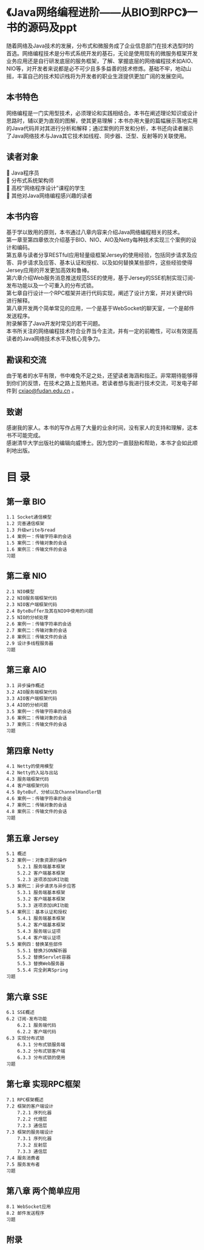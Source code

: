 # 《Java网络编程进阶——从BIO到RPC》一书的源码及ppt
随着网络及Java技术的发展，分布式和微服务成了企业信息部门在技术选型时的首选。网络编程技术是分布式系统开发的基石，无论是使用现有的微服务框架开发业务应用还是自行研发底层的服务框架，了解、掌握底层的网络编程技术如AIO、NIO等，对开发者来说都是必不可少且多多益善的技术修炼。基础不牢，地动山摇，丰富自己的技术知识栈将为开发者的职业生涯提供更加广阔的发展空间。
## 本书特色
网络编程是一门实用型技术，必须理论和实践相结合。本书在阐述理论知识或设计思路时，辅以更为直观的图解，使其更易理解；本书亦用大量的篇幅展示落地实用的Java代码并对其进行分析和解释；通过案例的开发和分析，本书还向读者展示了Java网络技术与Java其它技术如线程、同步器、泛型、反射等的关联使用。
## 读者对象
  	Java程序员  
  	分布式系统架构师  
  	高校“网络程序设计”课程的学生  
  	其他对Java网络编程感兴趣的读者  
## 本书内容
基于学以致用的原则，本书通过八章内容来介绍Java网络编程相关的技术。  
第一章至第四章依次介绍基于BIO、NIO、AIO及Netty每种技术实现三个案例的设计和编码。  
第五章与读者分享RESTful应用轻量级框架Jersey的使用经验，包括同步请求及应答、异步请求及应答、基本认证和授权、以及如何替换某些部件，这些经验使得Jersey应用的开发更加高效和鲁棒。  
第六章介绍Web服务消息推送规范SSE的使用，基于Jersey的SSE机制实现订阅-发布功能以及一个可重入的分布式锁。  
第七章自行设计一个RPC框架并进行代码实现，阐述了设计方案，并对关键代码进行解释。  
第八章开发两个简单常见的应用，一个是基于WebSocket的聊天室，一个是邮件发送程序。  
附录解答了Java开发时常见的若干问题。  
本书所关注的网络编程技术符合业界当今主流，并有一定的前瞻性，可以有效提高读者的Java网络技术水平及核心竞争力。
## 勘误和交流
由于笔者的水平有限，书中难免不足之处，还望读者海涵和指正。非常期待能够得到你们的反馈，在技术之路上互勉共进。若读者想与我进行技术交流，可发电子邮件到 cxiao@fudan.edu.cn 。  
## 致谢
感谢我的家人。本书的写作占用了大量的业余时间，没有家人的支持和理解，这本书不可能完成。  
感谢清华大学出版社的编辑向威博士。因为您的一直鼓励和帮助，本书才会如此顺利地出版。

# 目 录

## 第一章 BIO	
    1.1 Socket通信模型  	
    1.2 完善通信框架  	
    1.3 升级write与read	
    1.4 案例一：传输字符串的会话	
    1.5 案例二：传输对象的会话	
    1.6 案例三：传输文件的会话	
    习题	
## 第二章 NIO	
    2.1 NIO模型	
    2.2 NIO服务端框架代码	
    2.3 NIO客户端框架代码	
    2.4 ByteBuffer及其在NIO中使用的问题	
    2.5 NIO的分帧处理	
    2.6 案例一：传输字符串的会话	
    2.7 案例二：传输对象的会话	
    2.8 案例三：传输文件的会话	
    2.9 设计多线程服务器	
    习题	
## 第三章 AIO	
    3.1 异步操作概述	
    3.2 AIO服务端框架代码	
    3.3 AIO客户端框架代码	
    3.4 AIO的分帧问题	
    3.5 案例一：传输字符串的会话	
    3.6 案例二：传输对象的会话	
    3.7 案例三：传输文件的会话	
    习题	
## 第四章 Netty	
    4.1 Netty的使用模型	
    4.2 Netty的入站与出站	
    4.3 服务端框架代码	
    4.4 客户端框架代码	
    4.5 ByteBuf、分帧以及ChannelHandler链	
    4.6 案例一：传输字符串的会话	
    4.7 案例二：传输对象的会话	
    4.8 案例三：传输文件的会话	
    习题	
## 第五章 Jersey	
    5.1 概述	
    5.2 案例一：对象资源的操作	
        5.2.1 服务端基本框架	
        5.2.2 客户端基本框架	
        5.2.3 逐项添加URI功能	
    5.3 案例二：异步请求与异步应答	
        5.3.1 服务端基本框架	
        5.3.2 客户端基本框架	
        5.3.3 逐项添加URI功能	
    5.4 案例三：基本认证和授权	
        5.4.1 服务端基本框架	
        5.4.2 客户端基本框架	
        5.4.3 服务端认证项	
        5.4.4 客户端认证项	
    5.5 案例四：替换某些部件	
        5.5.1 替换JSON解析器	
        5.5.2 替换Servlet容器	
        5.5.3 替换Web服务器	
        5.5.4 完全剥离Spring	
    习题	
## 第六章 SSE	
    6.1 SSE概述	
    6.2 订阅-发布功能	
        6.2.1 服务端代码	
        6.2.2 客户端代码	
    6.3 实现分布式锁	
        6.3.1 分布式锁服务端	
        6.3.2 分布式锁客户端	
        6.3.3 分布式锁的使用	
    习题	
## 第七章 实现RPC框架	
    7.1 RPC框架概述	
    7.2 框架的客户端设计	
        7.2.1 序列化器	
        7.2.2 代理层
        7.2.3 通信层	
    7.3 框架的服务端设计	
        7.3.1 序列化器	
        7.3.2 反射层	
        7.3.3 通信层	
    7.4 服务消费者	
    7.5 服务发布者	
    习题	
## 第八章 两个简单应用
    8.1 WebSocket应用	
    8.2 邮件发送程序	
    习题	
## 附录	
